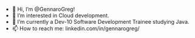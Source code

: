 - 👋 Hi, I’m @GennaroGreg!
- 👀 I’m interested in Cloud development.
- 🌱 I’m currently a Dev-10 Software Development Trainee studying Java.
- 📫 How to reach me: linkedin.com/in/gennarogreg/

<!---
GennaroGreg/GennaroGreg is a ✨ special ✨ repository because its `README.md` (this file) appears on your GitHub profile.
You can click the Preview link to take a look at your changes.
--->
